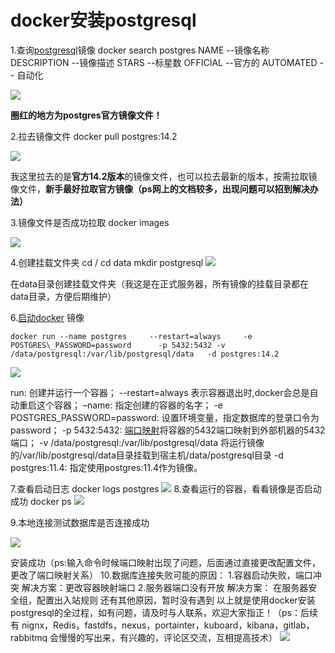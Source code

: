 # docker安装postgresql

1.查询[postgresql](https://so.csdn.net/so/search?q=postgresql&spm=1001.2101.3001.7020)镜像 docker search postgres NAME         --镜像名称 DESCRIPTION  --镜像描述 STARS         --标星数 OFFICIAL       --官方的 AUTOMATED   -- 自动化

 ![](E:\codes\Server-Learning\DataBase\postgresql\Imag\5bb7142b44ee438da4b229fae85e3d81.png)    

 **圈红的地方为postgres官方镜像文件！**

 2.拉去镜像文件 docker pull postgres:14.2

 ![](E:\codes\Server-Learning\DataBase\postgresql\Imag\0249821d70404c529019ce6aa5c4d479.png) 

我这里拉去的是**官方14.2版本**的镜像文件，也可以拉去最新的版本，按需拉取镜像文件，**新手最好拉取官方镜像（ps网上的文档较多，出现问题可以招到解决办法）**

 3.镜像文件是否成功拉取 docker images

 ![](E:\codes\Server-Learning\DataBase\postgresql\Imag\350dcd5d44184b48831f861618511a20.png)  

4.创建挂载文件夹 cd /         cd data mkdir postgresql  ![](E:\codes\Server-Learning\DataBase\postgresql\Imag\e1b804a660564e6c98bb8f46a980fc8e.png)

 在data目录创建挂载文件夹（我这是在正式服务器，所有镜像的挂载目录都在data目录，方便后期维护）  

6.[启动docker](https://so.csdn.net/so/search?q=%E5%90%AF%E5%8A%A8docker&spm=1001.2101.3001.7020) 镜像 

```
docker run --name postgres     --restart=always     -e POSTGRES\_PASSWORD=password      -p 5432:5432 -v /data/postgresql:/var/lib/postgresql/data   -d postgres:14.2  
```

![](E:\codes\Server-Learning\DataBase\postgresql\Imag\d7477751a2f54d3eacebb0e452796f19.png)  

run: 创建并运行一个容器；  --restart=always 表示容器退出时,docker会总是自动重启这个容器；   –name: 指定创建的容器的名字；   \-e POSTGRES\_PASSWORD=password: 设置环境变量，指定数据库的登录口令为password；   \-p 5432:5432: [端口映射](https://so.csdn.net/so/search?q=%E7%AB%AF%E5%8F%A3%E6%98%A0%E5%B0%84&spm=1001.2101.3001.7020)将容器的5432端口映射到外部机器的5432端口； \-v /data/postgresql:/var/lib/postgresql/data  将运行镜像的/var/lib/postgresql/data目录挂载到宿主机/data/postgresql目录   \-d postgres:11.4: 指定使用postgres:11.4作为镜像。 

7.查看启动日志 docker logs postgres ![](E:\codes\Server-Learning\DataBase\postgresql\Imag\a381e5d17c0842bc979c112381641c05.png) 8.查看运行的容器，看看镜像是否启动成功 docker ps  ![](E:\codes\Server-Learning\DataBase\postgresql\Imag\36109d62d886478aaf4e01d928f7d0e5.png)  

9.本地连接测试数据库是否连接成功

 ![](E:\codes\Server-Learning\DataBase\postgresql\Imag\de07fc8b348749b6ad9859ef10cfc4ba.png) 

安装成功（ps:输入命令时候端口映射出现了问题，后面通过直接更改配置文件，更改了端口映射关系） 10.数据库连接失败可能的原因：     1.容器启动失败，端口冲突     解决方案：更改容器映射端口     2.服务器端口没有开放     解决方案： 在服务器安全组，配置出入站规则     还有其他原因，暂时没有遇到 以上就是使用docker安装postgresql的全过程，如有问题，请及时与人联系，欢迎大家指正！（ps：后续有  nignx，Redis，fastdfs，nexus，portainter，kuboard，kibana，gitlab，rabbitmq 会慢慢的写出来，有兴趣的，评论区交流，互相提高技术） ![](E:\codes\Server-Learning\DataBase\postgresql\Imag\921a925016be42198669cccc90aab2d3.png)